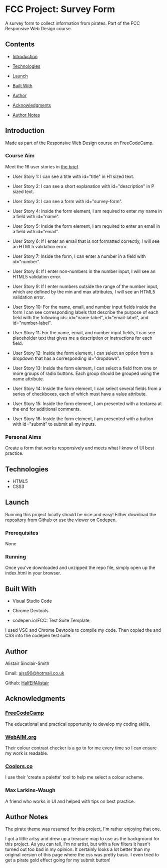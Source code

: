 # FCC Project: Survey Form

A survey form to collect information from pirates. Part of the FCC Responsive Web Design course.

## Contents

- [Introduction](#Introduction)

- [Technologies](#Technologies)

- [Launch](#Launch)

- [Built With](#Built-With)

- [Author](#Author)

- [Acknowledgments](#Acknowledgments)

- [Author Notes](#Author-Notes)


## Introduction

Made as part of the Responsive Web Design course on FreeCodeCamp.

### Course Aim

Meet the 16 user stories in [the brief](https://www.freecodecamp.org/learn/responsive-web-design/responsive-web-design-projects/build-a-survey-form).

- User Story 1: I can see a title with id="title" in H1 sized text.

- User Story 2: I can see a short explanation with id="description" in P sized text.

- User Story 3: I can see a form with id="survey-form".

- User Story 4: Inside the form element, I am required to enter my name in a field with id="name".

- User Story 5: Inside the form element, I am required to enter an email in a field with id="email".

- User Story 6: If I enter an email that is not formatted correctly, I will see an HTML5 validation error.

- User Story 7: Inside the form, I can enter a number in a field with id="number".

- User Story 8: If I enter non-numbers in the number input, I will see an HTML5 validation error.

- User Story 9: If I enter numbers outside the range of the number input, which are defined by the min and max attributes, I will see an HTML5 validation error.

- User Story 10: For the name, email, and number input fields inside the form I can see corresponding labels that describe the purpose of each field with the following ids: id="name-label", id="email-label", and id="number-label".

- User Story 11: For the name, email, and number input fields, I can see placeholder text that gives me a description or instructions for each field.

- User Story 12: Inside the form element, I can select an option from a dropdown that has a corresponding id="dropdown".

- User Story 13: Inside the form element, I can select a field from one or more groups of radio buttons. Each group should be grouped using the name attribute.

- User Story 14: Inside the form element, I can select several fields from a series of checkboxes, each of which must have a value attribute.

- User Story 15: Inside the form element, I am presented with a textarea at the end for additional comments.

- User Story 16: Inside the form element, I am presented with a button with id="submit" to submit all my inputs.


### Personal Aims

Create a form that works responsively and meets what I know of UI best practice.


## Technologies

- HTML5
- CSS3

## Launch

Running this project locally should be nice and easy! Either download the repository from Github or use the viewer on Codepen.

### Prerequisites

None

### Running

Once you've downloaded and unzipped the repo file, simply open up the index.html in your browser.


## Built With

- Visual Studio Code

- Chrome Devtools

- codepen.io/FCC: Test Suite Template

I used VSC and Chrome Devtools to compile my code. Then copied the <body> and CSS into the codepen test suite.

## Author

Alistair Sinclair-Smith

Email: [ajss90@hotmail.co.uk](ajss90@hotmail.co.uk)

Github: [HalfElfAlistair](https://github.com/HalfElfAlistair)


## Acknowledgments

### [FreeCodeCamp](https://www.freecodecamp.org/)
The educational and practical opportunity to develop my coding skills.

### [WebAIM.org](https://webaim.org/)
Their colour contrast checker is a go to for me every time so I can ensure my work is readable.

### [Coolors.co](https://coolors.co/)
I use their 'create a palette' tool to help me select a colour scheme.

### Max Larkins-Waugh
A friend who works in UI and helped with tips on best practice.


## Author Notes

The pirate theme was resumed for this project, I'm rather enjoying that one.

I got a little artsy and drew up a treasure map to use as the background for this project. As you can tell, I'm no artist, but with a few filters it hasn't turned out too bad in my opinion. It certainly looks a lot better than my original version of this page where the css was pretty basic. I even tried to get a pirate gold effect going for my submit button!
